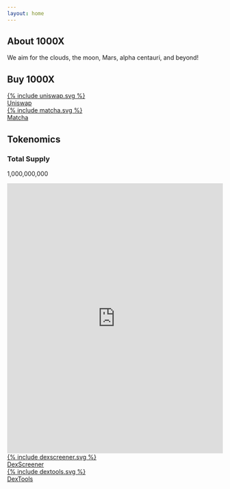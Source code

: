 ```yaml
---
layout: home
---
```

<section id="about" class="section">
  <h2>About 1000X</h2>
  <p>We aim for the clouds, the moon, Mars, alpha centauri, and beyond!</p>
</section>
<section id="buy" class="section">
  <h2>Buy 1000X</h2>
  <div class="exchange-grid">
    <a href="https://app.uniswap.org/explore/tokens/base/0x397af86a35288f7a219febaab34f9b947d4d772d" target="_blank" rel="noopener noreferrer" class="exchange-button">
      <div class="exchange-icon">
        {% include uniswap.svg %}
      </div>
      <span>Uniswap</span>
    </a>
    <a href="https://matcha.xyz/tokens/base/0x397af86a35288f7a219febaab34f9b947d4d772d" target="_blank" rel="noopener noreferrer" class="exchange-button">
      <div class="exchange-icon">
        {% include matcha.svg %}
      </div>
      <span>Matcha</span>
    </a>
  </div>
</section>
<section id="tokenomics" class="section">
  <h2>Tokenomics</h2>
  <div class="tokenomics-grid">
    <div class="stat-box">
      <h3>Total Supply</h3>
      <p>1,000,000,000</p>
    </div>
  </div>
</section>
<section id="charts" class="section">
  <style>#dexscreener-embed{position:relative;width:100%;padding-bottom:125%;}@media(min-width:1400px){#dexscreener-embed{padding-bottom:65%;}}#dexscreener-embed iframe{position:absolute;width:100%;height:100%;top:0;left:0;border:0;}</style><div id="dexscreener-embed"><iframe src="https://dexscreener.com/base/0x903B8Cb16a36b7d9B81a18A564C2b470e889E5B2?embed=1&theme=dark&trades=0&info=0"></iframe></div>
  <div class="exchange-grid">
    <a href="https://dexscreener.com/base/0x903B8Cb16a36b7d9B81a18A564C2b470e889E5B2" target="_blank" rel="noopener noreferrer" class="exchange-button">
      <div class="exchange-icon">
        {% include dexscreener.svg %}
      </div>
      <span>DexScreener</span>
    </a>
    <a href="https://www.dextools.io/app/en/base/pair-explorer/0x903b8cb16a36b7d9b81a18a564c2b470e889e5b2" target="_blank" rel="noopener noreferrer" class="exchange-button">
      <div class="exchange-icon">
        {% include dextools.svg %}
      </div>
      <span>DexTools</span>
    </a>
  </div>
</section>

[//]: # (<section id="roadmap" class="section">)

[//]: # (  <h2>Roadmap</h2>)

[//]: # (  <div class="timeline">)

[//]: # (    <div class="milestone">)

[//]: # (      <h3>Phase 1</h3>)

[//]: # (      <p>Build a Road</p>)

[//]: # (    </div>)

[//]: # (    <div class="milestone">)

[//]: # (      <h3>Phase 2</h3>)

[//]: # (      <p>Make a Map</p>)

[//]: # (    </div>)

[//]: # (  </div>)

[//]: # (</section>)